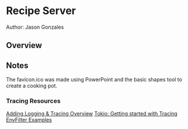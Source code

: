 # Recipe Server
Author: Jason Gonzales

## Overview


## Notes

The favicon.ico was made using PowerPoint and the basic shapes tool to create
a cooking pot.

### Tracing Resources

[Adding Logging & Tracing Overview](https://carlosmv.hashnode.dev/adding-logging-and-tracing-to-an-axum-app-rust)
[Tokio: Getting started with Tracing](https://tokio.rs/tokio/topics/tracing)
[EnvFilter Examples](https://docs.rs/tracing-subscriber/latest/tracing_subscriber/filter/struct.EnvFilter.html#examples)

